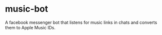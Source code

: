# music-bot
A facebook messenger bot that listens for music links in chats and converts them to Apple Music IDs.
